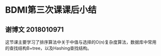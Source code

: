 # BDMI第三次课课后小结
## 谢博文 2018010971

​		这节课主要学习了排序算法中关于中值与选择的O(n)复杂度算法，数据库中常用的查找结构B+tree，以及Hashing查找结构。

